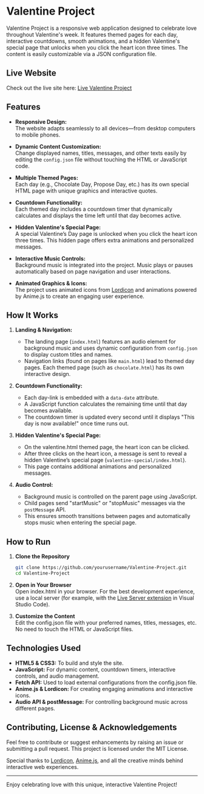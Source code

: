 # Valentine Project

Valentine Project is a responsive web application designed to celebrate love throughout Valentine's week. It features themed pages for each day, interactive countdowns, smooth animations, and a hidden Valentine's special page that unlocks when you click the heart icon three times. The content is easily customizable via a JSON configuration file.

## Live Website

Check out the live site here: [Live Valentine Project](https://nouzen-shinei.github.io/Valentine-Week/)

## Features

- **Responsive Design:**  
  The website adapts seamlessly to all devices—from desktop computers to mobile phones.

- **Dynamic Content Customization:**  
  Change displayed names, titles, messages, and other texts easily by editing the `config.json` file without touching the HTML or JavaScript code.

- **Multiple Themed Pages:**  
  Each day (e.g., Chocolate Day, Propose Day, etc.) has its own special HTML page with unique graphics and interactive quotes.

- **Countdown Functionality:**  
  Each themed day includes a countdown timer that dynamically calculates and displays the time left until that day becomes active.

- **Hidden Valentine's Special Page:**  
  A special Valentine’s Day page is unlocked when you click the heart icon three times. This hidden page offers extra animations and personalized messages.

- **Interactive Music Controls:**  
  Background music is integrated into the project. Music plays or pauses automatically based on page navigation and user interactions.

- **Animated Graphics & Icons:**  
  The project uses animated icons from [Lordicon](https://lordicon.com/) and animations powered by Anime.js to create an engaging user experience.

## How It Works

1. **Landing & Navigation:**  
   - The landing page (`index.html`) features an audio element for background music and uses dynamic configuration from `config.json` to display custom titles and names.
   - Navigation links (found on pages like `main.html`) lead to themed day pages. Each themed page (such as `chocolate.html`) has its own interactive design.

2. **Countdown Functionality:**  
   - Each day-link is embedded with a `data-date` attribute.
   - A JavaScript function calculates the remaining time until that day becomes available.
   - The countdown timer is updated every second until it displays "This day is now available!" once time runs out.

3. **Hidden Valentine's Special Page:**  
   - On the valentine.html themed page, the heart icon can be clicked.
   - After three clicks on the heart icon, a message is sent to reveal a hidden Valentine’s special page (`valentine-special/index.html`).
   - This page contains additional animations and personalized messages.

4. **Audio Control:**  
   - Background music is controlled on the parent page using JavaScript.  
   - Child pages send "startMusic" or "stopMusic" messages via the `postMessage` API.  
   - This ensures smooth transitions between pages and automatically stops music when entering the special page.

## How to Run

1. **Clone the Repository**

   ```bash
   git clone https://github.com/yourusername/Valentine-Project.git
   cd Valentine-Project
   ```

2. **Open in Your Browser**  
   Open index.html in your browser. For the best development experience, use a local server (for example, with the [Live Server extension](https://marketplace.visualstudio.com/items?itemName=ritwickdey.LiveServer) in Visual Studio Code).

3. **Customize the Content**  
   Edit the config.json file with your preferred names, titles, messages, etc. No need to touch the HTML or JavaScript files.

## Technologies Used

- **HTML5 & CSS3:** To build and style the site.
- **JavaScript:** For dynamic content, countdown timers, interactive controls, and audio management.
- **Fetch API:** Used to load external configurations from the config.json file.
- **Anime.js & Lordicon:** For creating engaging animations and interactive icons.
- **Audio API & postMessage:** For controlling background music across different pages.

## Contributing, License & Acknowledgements

Feel free to contribute or suggest enhancements by raising an issue or submitting a pull request. This project is licensed under the MIT License.

Special thanks to [Lordicon](https://lordicon.com/), [Anime.js](https://animejs.com/), and all the creative minds behind interactive web experiences.

---

Enjoy celebrating love with this unique, interactive Valentine Project!
<!-- Sources -->
<!-- https://codepen.io/saranya-mohan/pen/JjXdobY -->
<!-- https://github.com/zxdhiru/valentine -->

